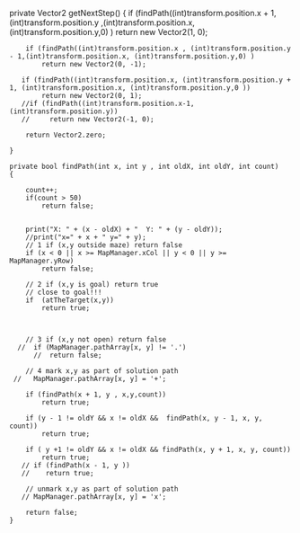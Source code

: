    private Vector2 getNextStep()
    {
        if (findPath((int)transform.position.x + 1, (int)transform.position.y ,(int)transform.position.x, (int)transform.position.y,0) )
            return new Vector2(1, 0);

        if (findPath((int)transform.position.x , (int)transform.position.y - 1,(int)transform.position.x, (int)transform.position.y,0) )
            return new Vector2(0, -1);
       
       if (findPath((int)transform.position.x, (int)transform.position.y + 1, (int)transform.position.x, (int)transform.position.y,0 ))
            return new Vector2(0, 1);
       //if (findPath((int)transform.position.x-1, (int)transform.position.y))
       //     return new Vector2(-1, 0);

        return Vector2.zero;
    
    }

    private bool findPath(int x, int y , int oldX, int oldY, int count)
    {

        count++;
        if(count > 50)
            return false;


        print("X: " + (x - oldX) + "  Y: " + (y - oldY));
        //print("x=" + x + " y=" + y);
        // 1 if (x,y outside maze) return false
        if (x < 0 || x >= MapManager.xCol || y < 0 || y >= MapManager.yRow)
            return false;

        // 2 if (x,y is goal) return true
        // close to goal!!!
        if  (atTheTarget(x,y))            
            return true;


 
        // 3 if (x,y not open) return false
      //  if (MapManager.pathArray[x, y] != '.')
          //  return false;

        // 4 mark x,y as part of solution path
     //   MapManager.pathArray[x, y] = '+';

        if (findPath(x + 1, y , x,y,count))
            return true;

        if (y - 1 != oldY && x != oldX &&  findPath(x, y - 1, x, y, count))
            return true;
       
        if ( y +1 != oldY && x != oldX && findPath(x, y + 1, x, y, count))
            return true;
       // if (findPath(x - 1, y ))
       //    return true;

        // unmark x,y as part of solution path
       // MapManager.pathArray[x, y] = 'x';

        return false;
    }